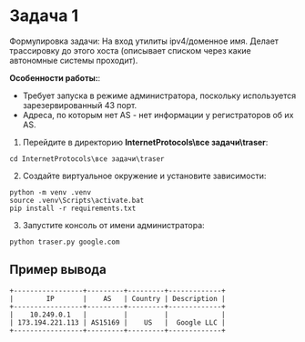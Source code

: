 # Задача 1
Формулировка задачи: На вход утилиты ipv4/доменное имя. Делает трассировку до этого хоста (описывает списком через какие автономные системы проходит).

**Особенности работы:**:

* Требует запуска в режиме администратора, поскольку используется зарезервированный 43 порт.
* Адреса, по которым нет AS - нет информации у регистраторов об их AS.

1. Перейдите в директорию **InternetProtocols\все задачи\traser**:

```
cd InternetProtocols\все задачи\traser
```

2. Создайте виртуальное окружение и установите зависимости:

```
python -m venv .venv 
source .venv\Scripts\activate.bat 
pip install -r requirements.txt
```

3. Запустите консоль от имени администратора:

`python traser.py google.com`


## Пример вывода 
    +-----------------+---------+---------+-------------+
    |        IP       |    AS   | Country | Description |
    +-----------------+---------+---------+-------------+
    |    10.249.0.1   |         |         |             |
    | 173.194.221.113 | AS15169 |    US   |  Google LLC |
    +-----------------+---------+---------+-------------+